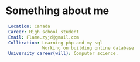 <h1>Something about me</h1>

```yaml
 Location: Canada 
 Career: High school student 
 Email: Flame.zyjd@gmail.com 
 Collbration: Learning php and my sql
              Working on building online database
 University career(will): Computer science.
 
```
